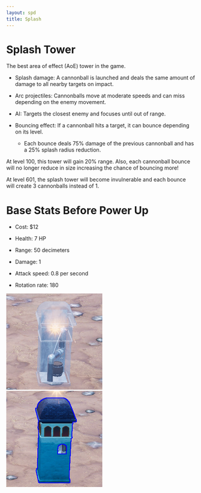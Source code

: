 ```yaml
---
layout: spd
title: Splash
---
```


# Splash Tower

The best area of effect (AoE) tower in the game.

* Splash damage: A cannonball is launched and deals the same amount of damage to all nearby targets on impact.

* Arc projectiles: Cannonballs move at moderate speeds and can miss depending on the enemy movement.

* AI: Targets the closest enemy and focuses until out of range.

* Bouncing effect: If a cannonball hits a target, it can bounce depending on its level.
  * Each bounce deals 75% damage of the previous cannonball and has a 25% splash radius reduction.

At level 100, this tower will gain 20% range. Also, each cannonball bounce will no longer reduce in size increasing the chance of bouncing more!

At level 601, the splash tower will become invulnerable and each bounce will create 3 cannonballs instead of 1.

# Base Stats Before Power Up

* Cost: $12

* Health: 7 HP

* Range: 50 decimeters

* Damage: 1

* Attack speed: 0.8 per second

* Rotation rate: 180

<img src="/assets/images/spd/tower-splash-unbuilt.jpg" width="256" height="256">
<img src="/assets/images/spd/tower-splash.jpg" width="256" height="256">
